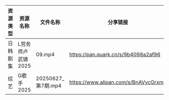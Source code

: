 | 资源类型 | 资源名称        | 文件名称             | 分享链接                                 | 更新时间                |
| ---- | ----------- | ---------------- | ------------------------------------ | ------------------- |
| 日韩剧集 | L劳务师卢武镇2025 | 09.mp4           | https://pan.quark.cn/s/9b4098a2af96  | 2025-06-28 01:26:59 |
| 综艺   | G歌手2025     | 20250627_第7期.mp4 | https://www.alipan.com/s/BnAVvcGrxme | 2025-06-28 10:04:08 |
